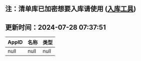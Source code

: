 ## 注：清单库已加密想要入库请使用 ([入库工具](https://github.com/BlankTMing/ManifestAutoUpdate/releases))

## 更新时间：2024-07-28 07:37:51
| AppID | 名称 | 类型  |
| :-------------------- | :----------------------------- | :----------- |
| null | null| null |

